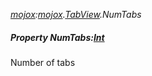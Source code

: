 _[mojox](../../modules/mojox/mojox-module.md):[mojox](../../modules/mojox/mojox-module.md).[TabView](../../modules/mojox/mojox-tabview.md).NumTabs_
##### Property NumTabs:[Int](../../modules/wonkey/wonkey-types-int.md)
Number of tabs
